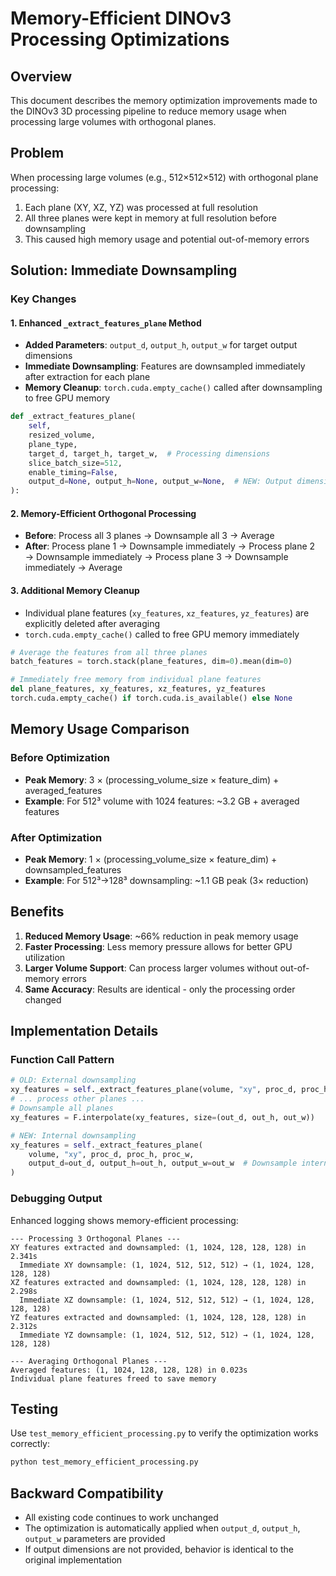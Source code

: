 # Memory-Efficient DINOv3 Processing Optimizations

## Overview
This document describes the memory optimization improvements made to the DINOv3 3D processing pipeline to reduce memory usage when processing large volumes with orthogonal planes.

## Problem
When processing large volumes (e.g., 512×512×512) with orthogonal plane processing:
1. Each plane (XY, XZ, YZ) was processed at full resolution
2. All three planes were kept in memory at full resolution before downsampling
3. This caused high memory usage and potential out-of-memory errors

## Solution: Immediate Downsampling

### Key Changes

#### 1. Enhanced `_extract_features_plane` Method
- **Added Parameters**: `output_d`, `output_h`, `output_w` for target output dimensions
- **Immediate Downsampling**: Features are downsampled immediately after extraction for each plane
- **Memory Cleanup**: `torch.cuda.empty_cache()` called after downsampling to free GPU memory

```python
def _extract_features_plane(
    self,
    resized_volume,
    plane_type,
    target_d, target_h, target_w,  # Processing dimensions
    slice_batch_size=512,
    enable_timing=False,
    output_d=None, output_h=None, output_w=None,  # NEW: Output dimensions
):
```

#### 2. Memory-Efficient Orthogonal Processing
- **Before**: Process all 3 planes → Downsample all 3 → Average
- **After**: Process plane 1 → Downsample immediately → Process plane 2 → Downsample immediately → Process plane 3 → Downsample immediately → Average

#### 3. Additional Memory Cleanup
- Individual plane features (`xy_features`, `xz_features`, `yz_features`) are explicitly deleted after averaging
- `torch.cuda.empty_cache()` called to free GPU memory immediately

```python
# Average the features from all three planes
batch_features = torch.stack(plane_features, dim=0).mean(dim=0)

# Immediately free memory from individual plane features
del plane_features, xy_features, xz_features, yz_features
torch.cuda.empty_cache() if torch.cuda.is_available() else None
```

## Memory Usage Comparison

### Before Optimization
- **Peak Memory**: 3 × (processing_volume_size × feature_dim) + averaged_features
- **Example**: For 512³ volume with 1024 features: ~3.2 GB + averaged features

### After Optimization
- **Peak Memory**: 1 × (processing_volume_size × feature_dim) + downsampled_features
- **Example**: For 512³→128³ downsampling: ~1.1 GB peak (3× reduction)

## Benefits

1. **Reduced Memory Usage**: ~66% reduction in peak memory usage
2. **Faster Processing**: Less memory pressure allows for better GPU utilization
3. **Larger Volume Support**: Can process larger volumes without out-of-memory errors
4. **Same Accuracy**: Results are identical - only the processing order changed

## Implementation Details

### Function Call Pattern
```python
# OLD: External downsampling
xy_features = self._extract_features_plane(volume, "xy", proc_d, proc_h, proc_w)
# ... process other planes ...
# Downsample all planes
xy_features = F.interpolate(xy_features, size=(out_d, out_h, out_w))

# NEW: Internal downsampling
xy_features = self._extract_features_plane(
    volume, "xy", proc_d, proc_h, proc_w,
    output_d=out_d, output_h=out_h, output_w=out_w  # Downsample internally
)
```

### Debugging Output
Enhanced logging shows memory-efficient processing:
```
--- Processing 3 Orthogonal Planes ---
XY features extracted and downsampled: (1, 1024, 128, 128, 128) in 2.341s
  Immediate XY downsample: (1, 1024, 512, 512, 512) → (1, 1024, 128, 128, 128)
XZ features extracted and downsampled: (1, 1024, 128, 128, 128) in 2.298s
  Immediate XZ downsample: (1, 1024, 512, 512, 512) → (1, 1024, 128, 128, 128)
YZ features extracted and downsampled: (1, 1024, 128, 128, 128) in 2.312s
  Immediate YZ downsample: (1, 1024, 512, 512, 512) → (1, 1024, 128, 128, 128)

--- Averaging Orthogonal Planes ---
Averaged features: (1, 1024, 128, 128, 128) in 0.023s
Individual plane features freed to save memory
```

## Testing
Use `test_memory_efficient_processing.py` to verify the optimization works correctly:
```bash
python test_memory_efficient_processing.py
```

## Backward Compatibility
- All existing code continues to work unchanged
- The optimization is automatically applied when `output_d`, `output_h`, `output_w` parameters are provided
- If output dimensions are not provided, behavior is identical to the original implementation